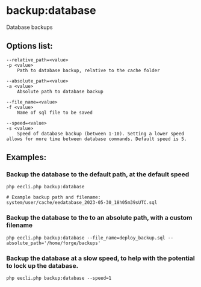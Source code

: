 # backup:database

Database backups

## Options list:

    --relative_path=<value>
    -p <value>
        Path to database backup, relative to the cache folder

    --absolute_path=<value>
    -a <value>
        Absolute path to database backup

    --file_name=<value>
    -f <value>
        Name of sql file to be saved

    --speed=<value>
    -s <value>
        Speed of database backup (between 1-10). Setting a lower speed allows for more time between database commands. Default speed is 5.


## Examples:

### Backup the database to the default path, at the default speed

    php eecli.php backup:database

    # Example backup path and filename:
    system/user/cache/eedatabase_2023-05-30_18h05m39sUTC.sql

### Backup the database to the to an absolute path, with a custom filename

    php eecli.php backup:database --file_name=deploy_backup.sql --absolute_path='/home/forge/backups'

### Backup the database at a slow speed, to help with the potential to lock up the database.

    php eecli.php backup:database --speed=1
